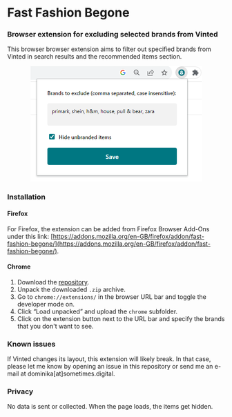 # Fast Fashion Begone
### Browser extension for excluding selected brands from Vinted

This browser browser extension aims to filter out specified brands from Vinted in search results and the recommended items section.

<p align="center">
  <img src="./screenshot.png">
</p>

### Installation

#### Firefox
For Firefox, the extension can be added from Firefox Browser Add-Ons under this link: [https://addons.mozilla.org/en-GB/firefox/addon/fast-fashion-begone/](https://addons.mozilla.org/en-GB/firefox/addon/fast-fashion-begone/).

#### Chrome
1. Download the [repository](https://github.com/nonnullish/fast-fashion-begone/archive/refs/heads/main.zip).
2. Unpack the downloaded `.zip` archive.
3. Go to `chrome://extensions/` in the browser URL bar and toggle the developer mode on.
4. Click “Load unpacked” and upload the `chrome` subfolder.
5. Click on the extension button next to the URL bar and specify the brands that you don't want to see.

### Known issues
If Vinted changes its layout, this extension will likely break. In that case, please let me know by opening an issue in this repository or send me an e-mail at dominika[at]sometimes.digital.

### Privacy
No data is sent or collected. When the page loads, the items get hidden. 
